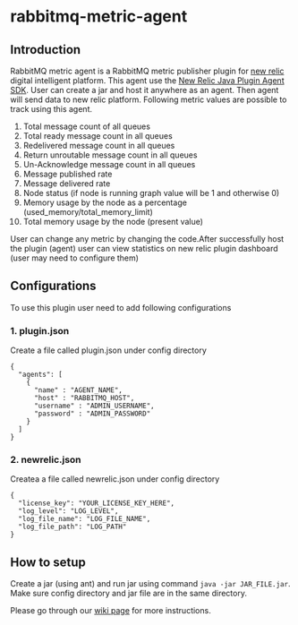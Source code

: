 # rabbitmq-metric-agent
## Introduction
RabbitMQ metric agent is a RabbitMQ metric publisher plugin for [new relic](https://newrelic.com/) digital intelligent platform. This agent use the [New Relic Java Plugin Agent SDK](https://github.com/newrelic-platform/metrics_publish_java). User can create a jar and host it anywhere as an agent. Then agent will send data to new relic platform. 
Following metric values are possible to track using this agent. 
1) Total message count of all queues
2) Total ready message count in all queues
3) Redelivered message count in all queues
4) Return unroutable message count in all queues
5) Un-Acknowledge message count in all queues
6) Message published rate
7) Message delivered rate
8) Node status (if node is running graph value will be 1 and otherwise 0)
9) Memory usage by the node as a percentage (used_memory/total_memory_limit)
10) Total memory usage by the node (present value)

User can change any metric by changing the code.After successfully host the plugin (agent) user can view statistics on new relic plugin dashboard (user may need to configure them)

## Configurations
To use this plugin user need to add following configurations
### 1. plugin.json
Create a file called plugin.json under config directory
```
{
  "agents": [
    {
      "name" : "AGENT_NAME",
      "host" : "RABBITMQ_HOST",
      "username" : "ADMIN_USERNAME",
      "password" : "ADMIN_PASSWORD"
    }
  ]
}
```
### 2. newrelic.json
Createa a file called newrelic.json under config directory
```
{
  "license_key": "YOUR_LICENSE_KEY_HERE",
  "log_level": "LOG_LEVEL",
  "log_file_name": "LOG_FILE_NAME",
  "log_file_path": "LOG_PATH"
}
```

## How to setup
Create a jar (using ant) and run jar using command `java -jar JAR_FILE.jar`. Make sure config directory and jar file are in the same directory.

Please go through our [wiki page](https://github.com/ChanakaR/rabbitmq-metric-agent/wiki) for more instructions.
